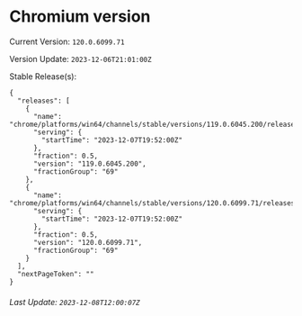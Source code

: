 # Chromium version

Current Version: `120.0.6099.71`

Version Update: `2023-12-06T21:01:00Z`

Stable Release(s):
```
{
  "releases": [
    {
      "name": "chrome/platforms/win64/channels/stable/versions/119.0.6045.200/releases/1701978720",
      "serving": {
        "startTime": "2023-12-07T19:52:00Z"
      },
      "fraction": 0.5,
      "version": "119.0.6045.200",
      "fractionGroup": "69"
    },
    {
      "name": "chrome/platforms/win64/channels/stable/versions/120.0.6099.71/releases/1701978720",
      "serving": {
        "startTime": "2023-12-07T19:52:00Z"
      },
      "fraction": 0.5,
      "version": "120.0.6099.71",
      "fractionGroup": "69"
    }
  ],
  "nextPageToken": ""
}
```

###### Last Update: `2023-12-08T12:00:07Z`
        
